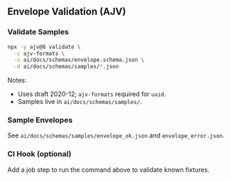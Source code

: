 ## Envelope Validation (AJV)

### Validate Samples
```bash
npx -y ajv@8 validate \
  -c ajv-formats \
  -s ai/docs/schemas/envelope.schema.json \
  -d ai/docs/schemas/samples/*.json
```

Notes:
- Uses draft 2020-12; `ajv-formats` required for `uuid`.
- Samples live in `ai/docs/schemas/samples/`.

### Sample Envelopes
See `ai/docs/schemas/samples/envelope_ok.json` and `envelope_error.json`.

### CI Hook (optional)
Add a job step to run the command above to validate known fixtures.


